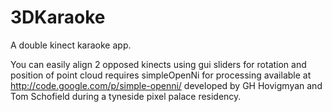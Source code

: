 3DKaraoke
=========

A double kinect karaoke app.

You can easily align 2 opposed kinects using gui sliders for rotation and position of point cloud requires simpleOpenNi for processing available at http://code.google.com/p/simple-openni/
developed by GH Hovigmyan and Tom Schofield during a tyneside pixel palace residency.